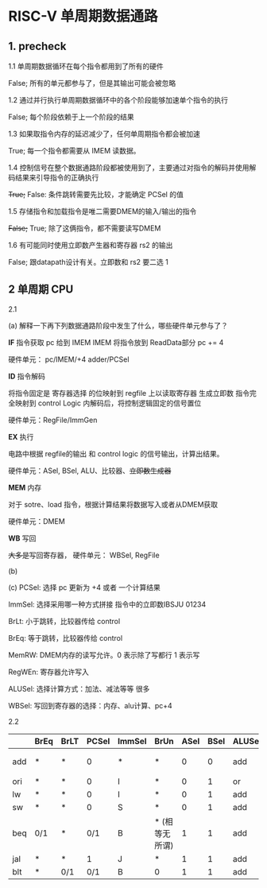 # RISC-V 单周期数据通路

## 1. precheck

1.1 单周期数据循环在每个指令都用到了所有的硬件

False; 所有的单元都参与了，但是其输出可能会被忽略

1.2 通过并行执行单周期数据循环中的各个阶段能够加速单个指令的执行

False; 每个阶段依赖于上一个阶段的结果

1.3 如果取指令内存的延迟减少了，任何单周期指令都会被加速

True; 每一个指令都需要从 IMEM 读数据。

1.4 控制信号在整个数据通路阶段都被使用到了，主要通过对指令的解码并使用解码结果来引导指令的正确执行

~~True;~~ False: 条件跳转需要先比较，才能确定 PCSel 的值

1.5 存储指令和加载指令是唯二需要DMEM的输入/输出的指令

~~False;~~ True; 除了这俩指令，都不需要读写DMEM

1.6 有可能同时使用立即数产生器和寄存器 rs2 的输出

False; 跟datapath设计有关。立即数和 rs2 要二选 1

## 2 单周期 CPU

2.1 

(a) 解释一下再下列数据通路阶段中发生了什么，哪些硬件单元参与了？

**IF** 指令获取
pc 给到 IMEM
IMEM 将指令放到 ReadData部分
pc += 4

硬件单元： pc/IMEM/+4 adder/PCSel

**ID** 指令解码

将指令固定是 寄存器选择 的位映射到 regfile 上以读取寄存器
生成立即数
指令完全映射到 control Logic 内解码后，将控制逻辑固定的信号置位

硬件单元：RegFile/ImmGen

**EX** 执行

电路中根据 regfile的输出 和 control logic 的信号输出，计算出结果。

硬件单元：ASel, BSel, ALU、比较器、~~立即数生成器~~

**MEM** 内存

对于 sotre、load 指令，根据计算结果将数据写入或者从DMEM获取

硬件单元：DMEM

**WB** 写回

~~大多是~~写回寄存器，
硬件单元： WBSel, RegFile

(b)

(c) 
PCSel: 选择 pc 更新为 +4 或者 一个计算结果

ImmSel: 选择采用哪一种方式拼接 指令中的立即数IBSJU 01234

BrLt: 小于跳转，比较器传给 control

BrEq: 等于跳转，比较器传给 control

MemRW: DMEM内存的读写允许。0 表示除了写都行 1 表示写

RegWEn: 寄存器允许写入

ALUSel: 选择计算方式：加法、减法等等 很多

WBSel: 写回到寄存器的选择：内存、alu计算、pc+4

2.2 

|    |BrEq|BrLT|PCSel|ImmSel| BrUn |ASel| BSel| ALUSel|MemRw |RegWEn| WBSel|
|----|----|----|---- |----  |----  |----|---- | ----  | ---- | ---- | ---- |
add  |*   |*   |0    |*     |*     |0   | 0   | add   |0(大多是0)|1     |1     |
ori  |*   |*   |0    | I    |*     |0   |1    | or    |0     |1     |1     |
 lw  |*   |*   |0    | I    |*     |0   |1    | add   |0     |1     |2     |
 sw  |*   |*   |0    | S    |*     |0   |1    | add   |1     |0     |*     |
beq  |0/1 |*   |0/1  | B    |* (相等无所谓)|1   |1    | add   |0     |0     |*     |
jal  |*   |*   |1    | J    |*     |1   |1    | add   |0     |1     |0     |
blt  |*   |0/1 |0/1  | B    |0     |1   |1    | add   |0     |0     |*     |    